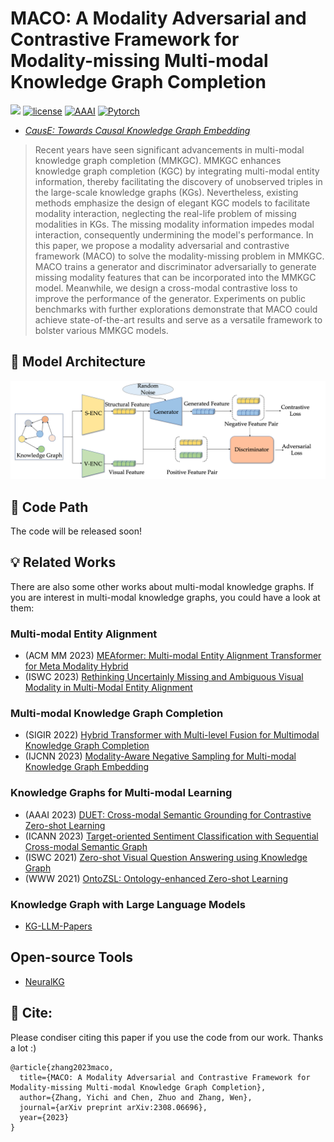 # MACO: A Modality Adversarial and Contrastive Framework for Modality-missing Multi-modal Knowledge Graph Completion
![](https://img.shields.io/badge/version-1.0.1-blue)
[![license](https://img.shields.io/github/license/mashape/apistatus.svg?maxAge=2592000)](https://github.com/zjukg/MACO/main/LICENSE)
[![AAAI](https://img.shields.io/badge/NLPCC'23-brightgreen)](http://tcci.ccf.org.cn/conference/2023/)
[![Pytorch](https://img.shields.io/badge/PyTorch-%23EE4C2C.svg?e&logo=PyTorch&logoColor=white)](https://pytorch.org/)
 - [*CausE: Towards Causal Knowledge Graph Embedding*](https://arxiv.org/abs/2308.06696)

> Recent years have seen significant advancements in multi-modal knowledge graph completion (MMKGC). MMKGC enhances knowledge graph completion (KGC) by integrating multi-modal entity information, thereby facilitating the discovery of unobserved triples in the large-scale knowledge graphs (KGs). Nevertheless, existing methods emphasize the design of elegant KGC models to facilitate modality interaction, neglecting the real-life problem of missing modalities in KGs. The missing modality information impedes modal interaction, consequently undermining the model's performance. In this paper, we propose a modality adversarial and contrastive framework (MACO) to solve the modality-missing problem in MMKGC. MACO trains a generator and discriminator adversarially to generate missing modality features that can be incorporated into the MMKGC model. Meanwhile, we design a cross-modal contrastive loss to improve the performance of the generator. Experiments on public benchmarks with further explorations demonstrate that MACO could achieve state-of-the-art results and serve as a versatile framework to bolster various MMKGC models.


## 🌈 Model Architecture
![Model_architecture](figure/model.png)

## 📕 Code Path
The code will be released soon!

## 💡 Related Works
There are also some other works about multi-modal knowledge graphs. If you are interest in multi-modal knowledge graphs, you could have a look at them:

### Multi-modal Entity Alignment
- (ACM MM 2023) [MEAformer: Multi-modal Entity Alignment Transformer for Meta Modality Hybrid](https://github.com/zjukg/MEAformer)
- (ISWC 2023) [Rethinking Uncertainly Missing and Ambiguous Visual Modality in Multi-Modal Entity Alignment](https://github.com/zjukg/UMAEA)

### Multi-modal Knowledge Graph Completion
- (SIGIR 2022) [Hybrid Transformer with Multi-level Fusion for Multimodal Knowledge Graph Completion](https://github.com/zjukg/MKGformer)
- (IJCNN 2023) [Modality-Aware Negative Sampling for Multi-modal Knowledge Graph Embedding](https://github.com/zjukg/MANS)

### Knowledge Graphs for Multi-modal Learning
- (AAAI 2023) [DUET: Cross-modal Semantic Grounding for Contrastive Zero-shot Learning](https://github.com/zjukg/DUET)
- (ICANN 2023) [Target-oriented Sentiment Classification with Sequential Cross-modal Semantic Graph](https://github.com/zjukg/SeqCSG)
- (ISWC 2021) [Zero-shot Visual Question Answering using Knowledge Graph](https://github.com/zjukg/ZS-F-VQA)
- (WWW 2021) [OntoZSL: Ontology-enhanced Zero-shot Learning](https://github.com/zjukg/OntoZSL)

### Knowledge Graph with Large Language Models
- [KG-LLM-Papers](https://github.com/zjukg/KG-LLM-Papers)

## Open-source Tools
- [NeuralKG](https://github.com/zjukg/NeuralKG)

## 🤝 Cite:
Please condiser citing this paper if you use the code from our work.
Thanks a lot :)

```bigquery
@article{zhang2023maco,
  title={MACO: A Modality Adversarial and Contrastive Framework for Modality-missing Multi-modal Knowledge Graph Completion},
  author={Zhang, Yichi and Chen, Zhuo and Zhang, Wen},
  journal={arXiv preprint arXiv:2308.06696},
  year={2023}
}
```

